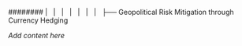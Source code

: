 ######## |   |   |   |   |   |   |   ├── Geopolitical Risk Mitigation through Currency Hedging

*Add content here*